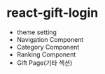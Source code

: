 # react-gift-login

- theme setting
- Navigation Component
- Category Component
- Ranking Component
- Gift Page(기타 섹션)
